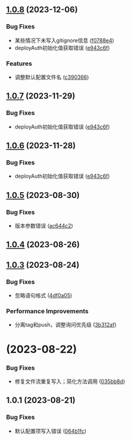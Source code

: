 ## [1.0.8](https://gitee.com/bamtama/my-tools-cli/compare/v1.0.5...v1.0.8) (2023-12-06)


### Bug Fixes

* 某些情况下未写入gitignore信息 ([f0788e4](https://gitee.com/bamtama/my-tools-cli/commits/f0788e4a71e3d00a4cf20fffa3b714d91ee829c9))
* deployAuth初始化值获取错误 ([e943c6f](https://gitee.com/bamtama/my-tools-cli/commits/e943c6feb290e1f32e654cf0fd8dc87a99d1cea7))


### Features

* 调整默认配置文件名 ([c390366](https://gitee.com/bamtama/my-tools-cli/commits/c39036641d9ef04bb72dd9b40093c46c514d3594))



## [1.0.7](https://gitee.com/bamtama/my-tools-cli/compare/v1.0.5...v1.0.7) (2023-11-29)


### Bug Fixes

* deployAuth初始化值获取错误 ([e943c6f](https://gitee.com/bamtama/my-tools-cli/commits/e943c6feb290e1f32e654cf0fd8dc87a99d1cea7))


## [1.0.6](https://gitee.com/bamtama/my-tools-cli/compare/v1.0.5...v1.0.6) (2023-11-28)


### Bug Fixes

* deployAuth初始化值获取错误 ([e943c6f](https://gitee.com/bamtama/my-tools-cli/commits/e943c6feb290e1f32e654cf0fd8dc87a99d1cea7))



## [1.0.5](https://gitee.com/bamtama/my-tools-cli/compare/v1.0.4...v1.0.5) (2023-08-30)


### Bug Fixes

* 版本参数错误 ([ac644c2](https://gitee.com/bamtama/my-tools-cli/commits/ac644c2aafd8cad746a01c7a24ca2ff5792b7ec2))



## [1.0.4](https://gitee.com/bamtama/my-tools-cli/compare/v1.0.3...v1.0.4) (2023-08-26)



## [1.0.3](https://gitee.com/bamtama/my-tools-cli/compare/v1.0.2...v1.0.3) (2023-08-24)


### Bug Fixes

* 忽略语句格式 ([4df0a05](https://gitee.com/bamtama/my-tools-cli/commits/4df0a05ca8c208f3d5a830a6d84f00d0ef9ed53f))


### Performance Improvements

* 分离tag和push，调整询问优先级 ([3b312af](https://gitee.com/bamtama/my-tools-cli/commits/3b312af341ac1b8cf4e08cddf3570fe61d013ef4))



# [](https://gitee.com/bamtama/my-tools-cli/compare/v1.0.1...v) (2023-08-22)


### Bug Fixes

* 修复文件流重复写入；简化方法调用 ([035bb8d](https://gitee.com/bamtama/my-tools-cli/commits/035bb8dc0d1124c96dfcdd27db7bbf1e6f553afb))



## 1.0.1 (2023-08-21)


### Bug Fixes

* 默认配置项写入错误 ([064b1fc](https://gitee.com/bamtama/my-tools-cli/commits/064b1fcd01a3632fe6f1949406b3d066fe386af0))



